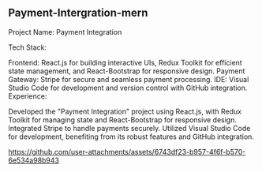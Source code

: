 ## Payment-Intergration-mern


Project Name: Payment Integration

Tech Stack:

Frontend: React.js for building interactive UIs, Redux Toolkit for efficient state management, and React-Bootstrap for responsive design.
Payment Gateway: Stripe for secure and seamless payment processing.
IDE: Visual Studio Code for development and version control with GitHub integration.
Experience:

Developed the "Payment Integration" project using React.js, with Redux Toolkit for managing state and React-Bootstrap for responsive design. Integrated Stripe to handle payments securely. Utilized Visual Studio Code for development, benefiting from its robust features and GitHub integration.


https://github.com/user-attachments/assets/6743df23-b957-4f6f-b570-6e534a98b943
